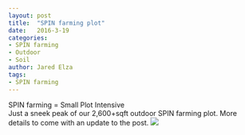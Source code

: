 ```yaml
---
layout: post
title:  "SPIN farming plot"
date:   2016-3-19
categories:
- SPIN farming
- Outdoor
- Soil
author: Jared Elza
tags: 
- SPIN farming
---
```


SPIN farming = Small Plot Intensive
<br>
Just a sneek peak of our 2,600+sqft outdoor SPIN farming plot. More details to come with an update to the post. 
[![](http://i.imgur.com/3p2DN6n.jpg)](http://i.imgur.com/3p2DN6n.jpg)
